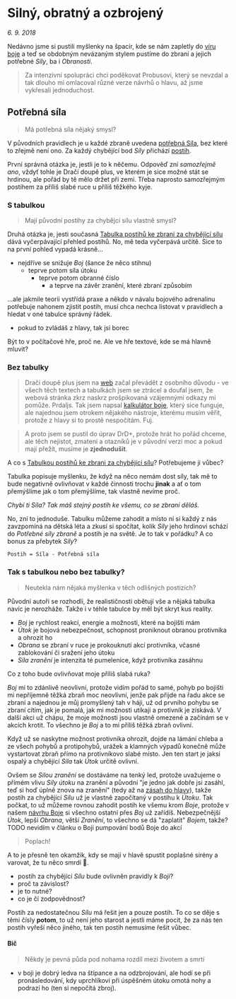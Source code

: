# Silný, obratný a ozbrojený

*6. 9. 2018*

Nedávno jsme si pustili myšlenky na špacír, kde se nám zapletly do [víru boje](2018-08-10-boj.md) a teď se obdobným nevázaným stylem pustíme do zbraní a jejich potřebné *Síly*, ba i *Obranosti*.

> Za intenzivní spolupráci chci poděkovat Probusovi, který se nevzdal a tak dlouho mi omlacoval různé verze návrhů o hlavu, až jsme vykřesali jednoduchost.

## Potřebná síla

> Má potřebná síla nějaký smysl?

V původních pravidlech je u každé zbraně uvedena [potřebná Síla](http://pph.drdplus.loc:88/#potrebna_sila_zbrane_pro_boj_zblizka), bez které to zřejmě není ono. Za každý chybějící bod *Síly* přichází [postih](http://pph.drdplus.loc:88/#tabulka_postihu_ke_zbrani_za_chybejici_silu).

První správná otázka je, jestli je to k něčemu. Odpověď zní *samozřejmě ano*, vždyť tohle je Dračí doupě plus, ve kterém je sice možné stát se hrdinou, ale pořád by tě mělo držet při zemi. Třeba naprosto samozřejmým postihem za příliš slabé ruce u příliš těžkého kyje.

### S tabulkou

> Mají původní postihy za chybějcí sílu vlastně smysl?

Druhá otázka je, jesti současná [Tabulka postihů ke zbrani za chybějící sílu](http://pph.drdplus.loc:88/#tabulka_postihu_za_chybejici_silu) dává vyčerpávající přehled postihů.
No, mě teda vyčerpává určitě. Sice to na první pohled vypadá krásně...

- nejdříve se snižuje *Boj* (šance že něco stihnu)
  - teprve potom síla útoku
    - teprve potom obranné číslo
      - a teprve na závěr zranění, které zbraní způsobím

...ale jakmile teorii vystřídá praxe a někdo v návalu bojového adrenalinu potřebuje nahonem zjistit postih, musí chca nechca listovat v pravidlech a hledat v oné tabulce správný řádek.

  - pokud to zvládáš z hlavy, tak jsi borec

Být to v počítačové hře, proč ne. Ale ve hře textové, kde se má hlavně mluvit?

### Bez tabulky

> Dračí doupě plus jsem na [web](https://www.drdplus.info) začal převádět z osobního důvodu - ve všech těch textech a tabulkách jsem se ztrácel a doufal jsem, že webová stránka zkrz naskrz prošpikovaná vzájemnými odkazy mi pomůže. Prdaljs.
Tak jsem napsal [kalkulátor boje](https://boj.drdplus.info), který sice funguje, ale najednou jsem otrokem nějakého nástroje, kterému musím věřit, protože z hlavy si to prostě nespočítám. Fuj.

> A proto jsem se pustil do úprav DrD+, protože hrát ho pořád chceme, ale těch nejistot, zmatení a otazníků je v původní verzi moc a pokud mají přežít, musíme je **zjednodušit**.

A co s [Tabulkou postihů ke zbrani za chybějící sílu](http://pph.drdplus.loc:88/#tabulka_postihu_za_chybejici_silu)? Potřebujeme ji vůbec?

Tabulka popisuje myšlenku, že když na něco nemám dost síly, tak mě to bude negativně ovlivňovat v každé činnosti trochu **jinak** a ať o tom přemýšlíme jak o tom přemýšlíme, tak vlastně nevíme proč.

*Chybí ti Síla? Tak máš stejný postih ke všemu, co se zbraní děláš.*

No, zní to jednoduše. Tabulku můžeme zahodit a místo ní si každý z nás zavzpomíná na dětská léta a zkusí si spočítat, kolik *Síly* jeho hrdinovi schází do *Potřebné síly zbraně* a postih je na světě. Je to tak v pořádku? A co bonus za přebytek *Síly*?

```Postih = Síla - Potřebná síla```

### Tak s tabulkou nebo bez tabulky?

> Neutekla nám nějaká myšlenka v těch odlišných postizích?

Původní autoři se rozhodli, že realističnosti obětují vše a nějaká tabulka navíc je nerozháže. Takže i v téhle tabulce by měl být skryt kus reality.

- *Boj* je rychlost reakcí, energie a možnosti, které na bojišti mám
- *Útok* je bojová nebezpečnost, schopnost proniknout obranou protivníka a ohrozit ho
- *Obrana* se zbraní v ruce je prokouknutí akcí protivníka, včasné zablokování či sražení jeho útoku
- *Síla zranění* je intenzita té pumelenice, když protivníka zasáhnu

Co z toho bude ovlivňovat moje příliš slabá ruka?

*Boj* mi to zdánlivě neovlivní, protože vidím pořád to samé, pohyb po bojišti mi nepříjemně těžká zbraň moc neovlivní, jenže pak přijde na řadu akce se zbraní a najednou je můj promyšlený tah v háji, už od prvního pohybu se zbraní cítím, jak je pomalá, jak mi možnosti utíkají a protivník je získává. V další akci už chápu, že moje možnosti jsou vlastně omezené a začínám se v akcích krotit. To všechno je *Boj* a to mi příliš těžká zbraň ovlivní.

Když už se naskytne možnost protivníka ohrozit, dojde na lámání chleba a ze všech pohybů a protipohybů, urážek a klamných výpadů konečně může vystartovat zbraň přímo na protivníkovo slabé místo. Jen ten start je jaksi ospalý a chybějící *Síla* tak *Útok* určitě ovlivní.

Ovšem se *Silou zranění* se dostáváme na tenký led, protože uvažujeme o přímém vlivu *Síly útoku* na zranění a původní "je jedno jak dobře jsi zasáhl, teď si hoď úplně znova na zranění" (tedy až na [zásah do hlavy](http://pph.drdplus.loc:88/#zasah_do_hlavy)), takže postih za chybějící *Sílu* už je vlastně započítaný v postihu k *Útoku*.
Tak počkat, to už můžeme rovnou zahodit postih ke všemu krom *Boje*, protože v našem [návrhu Boje](2018-08-10-boj.md) si všechno ostatní přes *Boj* už zařídíš. Nebezpečnější *Útok*, lepší *Obrana*, větší *Zranění*, to všechno se dá "zaplatit" *Bojem*, takže?
TODO nevidím v článku o Boji pumpování bodů Boje do akcí

> Poplach!

A to je přesně ten okamžik, kdy se mají v hlavě spustit poplašné sirény a varovat, že tu něco smrdí 💩.

- postih za chybějící *Sílu* bude ovlivněn pravidly k *Boji*?
- proč ta závislost?
- je to nutné?
- co je čí zodpovědnost?

Postih za nedostatečnou *Sílu* má řešit jen a pouze postih. To co se děje s těmi čísly **potom**, to už není  jeho starost a jestli máme pocit, že za nás ten postih vyřeší něco jiného, tak ten postih nemusíme řešit vůbec.

#### Bič
> Někdy je pevná půda pod nohama rozdíl mezi životem a smrtí

- v boji je dobrý ledva na štípance a na odzbrojování, ale hodí se při pronásledování, kdy uprchlíkovi při úspěšném útoku omotá nohy a podrazí ho (ten si nepočítá zbroj).
